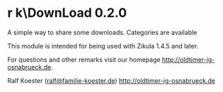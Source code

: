 # r k\DownLoad 0.2.0

A simple way to share some downloads. Categories are available

This module is intended for being used with Zikula 1.4.5 and later.

For questions and other remarks visit our homepage http://oldtimer-ig-osnabrueck.de.

Ralf Koester (ralf@familie-koester.de)
http://oldtimer-ig-osnabrueck.de
